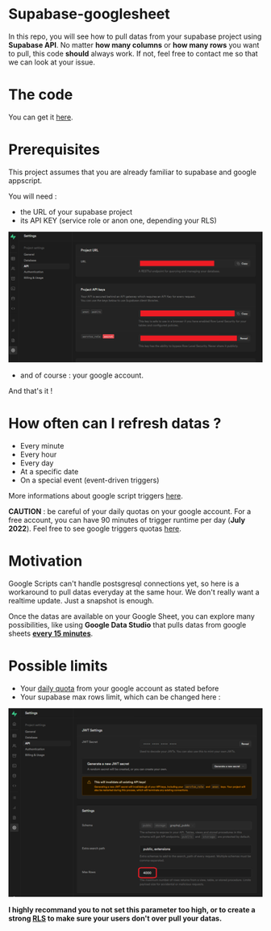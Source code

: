 # Supabase-googlesheet
In this repo, you will see how to pull datas from your supabase project using **Supabase API**. No matter **how many columns** or **how many rows** you want to pull, this code **should** always work. If not, feel free to contact me so that we can look at your issue.

# The code
You can get it [here](src/code.gs).

# Prerequisites
This project assumes that you are already familiar to supabase and google appscript.   


You will need :
- the URL of your supabase project
- its API KEY (service role or anon one, depending your RLS)

![supabase-project-details.png](img/supabase-project-details.png)

- and of course : your google account.

And that's it !

# How often can I refresh datas ?
- Every minute
- Every hour
- Every day
- At a specific date
- On a special event (event-driven triggers)
 
More informations about google script triggers [here](https://developers.google.com/apps-script/guides/triggers/installable).

**CAUTION** : be careful of your daily quotas on your google account. For a free account, you can have 90 minutes of trigger runtime per day (**July 2022**). Feel free to see google triggers quotas [here](https://developers.google.com/apps-script/guides/services/quotas).

# Motivation
Google Scripts can't handle postsgresql connections yet, so here is a workaround to pull datas everyday at the same hour. We don't really want a realtime update. Just a snapshot is enough.   

Once the datas are available on your Google Sheet, you can explore many possibilities, like using **Google Data Studio** that pulls datas from google sheets **[every 15 minutes](https://support.google.com/datastudio/answer/7020039?hl=en#zippy=%2Cin-this-article%2Cdata-refresh-rates-by-connector)**. 


# Possible limits
- Your [daily quota](https://developers.google.com/apps-script/guides/services/quotas) from your google account as stated before
- Your supabase max rows limit, which can be changed here :

![max-rows-supabase-api.png](img/max-rows-supabase-api.png)

**I highly recommand you to not set this parameter too high, or to create a strong [RLS](https://supabase.com/docs/guides/auth/row-level-security) to make sure your users don't over pull your datas.**

